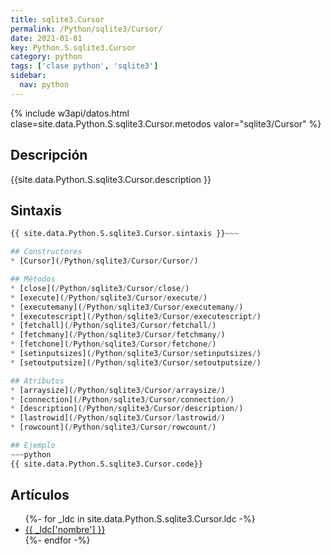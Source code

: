 ```yaml
---
title: sqlite3.Cursor
permalink: /Python/sqlite3/Cursor/
date: 2021-01-01
key: Python.S.sqlite3.Cursor
category: python
tags: ['clase python', 'sqlite3']
sidebar: 
  nav: python
---
```


{% include w3api/datos.html clase=site.data.Python.S.sqlite3.Cursor.metodos valor="sqlite3/Cursor" %}

## Descripción
{{site.data.Python.S.sqlite3.Cursor.description }}

## Sintaxis
~~~python
{{ site.data.Python.S.sqlite3.Cursor.sintaxis }}~~~

## Constructores
* [Cursor](/Python/sqlite3/Cursor/Cursor/)

## Métodos
* [close](/Python/sqlite3/Cursor/close/)
* [execute](/Python/sqlite3/Cursor/execute/)
* [executemany](/Python/sqlite3/Cursor/executemany/)
* [executescript](/Python/sqlite3/Cursor/executescript/)
* [fetchall](/Python/sqlite3/Cursor/fetchall/)
* [fetchmany](/Python/sqlite3/Cursor/fetchmany/)
* [fetchone](/Python/sqlite3/Cursor/fetchone/)
* [setinputsizes](/Python/sqlite3/Cursor/setinputsizes/)
* [setoutputsize](/Python/sqlite3/Cursor/setoutputsize/)

## Atributos
* [arraysize](/Python/sqlite3/Cursor/arraysize/)
* [connection](/Python/sqlite3/Cursor/connection/)
* [description](/Python/sqlite3/Cursor/description/)
* [lastrowid](/Python/sqlite3/Cursor/lastrowid/)
* [rowcount](/Python/sqlite3/Cursor/rowcount/)

## Ejemplo
~~~python
{{ site.data.Python.S.sqlite3.Cursor.code}}
~~~

## Artículos
<ul>
{%- for _ldc in site.data.Python.S.sqlite3.Cursor.ldc -%}
   <li>
       <a href="{{_ldc['url'] }}">{{ _ldc['nombre'] }}</a>
   </li>
{%- endfor -%}
</ul>

